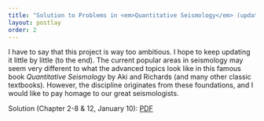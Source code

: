 ```yaml
---
title: "Solution to Problems in <em>Quantitative Seismology</em> (updating)"
layout: postlay
order: 2
---
```


<p>I have to say that this project is way too ambitious. I hope to keep updating it little by little (to the end). The current popular areas in seismology may seem very different to what the advanced topics look like in this famous book <em>Quantitative Seismology</em> by Aki and Richards (and many other classic textbooks). However, the discipline originates from these foundations, and I would like to pay homage to our great seismologists.</p>

<p>Solution (Chapter 2-8 & 12, January 10): <a href="{{ site.url }}{{ site.baseurl }}/_data/files/Quant_Seismo.pdf" target="_blank">PDF</a></p>